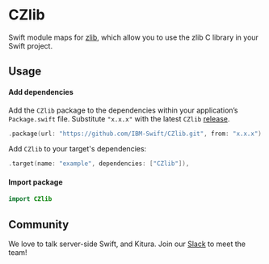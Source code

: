 # CZlib

Swift module maps for [zlib](https://www.zlib.net/), which allow you to use the zlib C library in your Swift project.

## Usage

#### Add dependencies

Add the `CZlib` package to the dependencies within your application’s `Package.swift` file. Substitute `"x.x.x"` with the latest `CZlib` [release](https://github.com/IBM-Swift/CZlib/releases).

```swift
.package(url: "https://github.com/IBM-Swift/CZlib.git", from: "x.x.x")
```

Add `CZlib` to your target's dependencies:

```swift
.target(name: "example", dependencies: ["CZlib"]),
```

#### Import package

```swift
import CZlib
```

## Community

We love to talk server-side Swift, and Kitura. Join our [Slack](http://swift-at-ibm-slack.mybluemix.net/) to meet the team!
